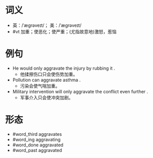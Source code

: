# 词义
- 英：/ˈæɡrəveɪt/； 美：/ˈæɡrəveɪt/
- #vt 加重；使恶化；使严重；(尤指故意地)激怒，惹恼
# 例句
- He would only aggravate the injury by rubbing it .
	- 他揉擦伤口只会使伤势加重。
- Pollution can aggravate asthma .
	- 污染会使气喘加重。
- Military intervention will only aggravate the conflict even further .
	- 军事介入只会使冲突加剧。
# 形态
- #word_third aggravates
- #word_ing aggravating
- #word_done aggravated
- #word_past aggravated
